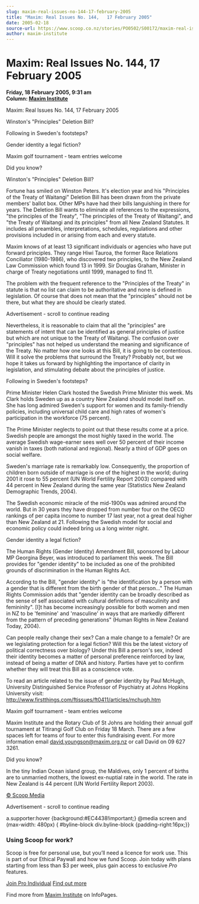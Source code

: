 ```yaml
---
slug: maxim-real-issues-no-144-17-february-2005
title: "Maxim: Real Issues No. 144,   17 February 2005"
date: 2005-02-18
source-url: https://www.scoop.co.nz/stories/PO0502/S00172/maxim-real-issues-no-144-17-february-2005.htm
author: maxim-institute
---
```

Maxim: Real Issues No. 144, 17 February 2005
============================================

**Friday, 18 February 2005, 9:31 am**  
**Column: [Maxim Institute](https://info.scoop.co.nz/Maxim_Institute)**

  
Maxim: Real Issues No. 144, 17 February 2005

Winston's "Principles" Deletion Bill?

Following in Sweden's footsteps?

Gender identity a legal fiction?

Maxim golf tournament - team entries welcome

Did you know?

  

Winston's "Principles" Deletion Bill?

Fortune has smiled on Winston Peters. It's election year and his "Principles of the Treaty of Waitangi" Deletion Bill has been drawn from the private members' ballot box. Other MPs have had their bills languishing in there for years. The Deletion Bill wants to eliminate all references to the expressions, "the principles of the Treaty", "The principles of the Treaty of Waitangi", and "the Treaty of Waitangi and its principles" from all New Zealand Statutes. It includes all preambles, interpretations, schedules, regulations and other provisions included in or arising from each and every statute.

Maxim knows of at least 13 significant individuals or agencies who have put forward principles. They range Hiwi Tauroa, the former Race Relations Conciliator (1980-1986), who discovered two principles, to the New Zealand Law Commission which found 13 in 1999. Sir Douglas Graham, Minister in charge of Treaty negotiations until 1999, managed to find 11.

The problem with the frequent reference to the "Principles of the Treaty" in statute is that no list can claim to be authoritative and none is defined in legislation. Of course that does not mean that the "principles" should not be there, but what they are should be clearly stated.

Advertisement - scroll to continue reading





Nevertheless, it is reasonable to claim that all the "principles" are statements of intent that can be identified as general principles of justice but which are not unique to the Treaty of Waitangi. The confusion over "principles" has not helped us understand the meaning and significance of the Treaty. No matter how one looks at this Bill, it is going to be contentious. Will it solve the problems that surround the Treaty? Probably not, but we hope it takes us forward by highlighting the importance of clarity in legislation, and stimulating debate about the principles of justice.

  
Following in Sweden's footsteps?

Prime Minister Helen Clark hosted the Swedish Prime Minister this week. Ms Clark holds Sweden up as a country New Zealand should model itself on. She has long admired Sweden's support for women and its family-friendly policies, including universal child care and high rates of women's participation in the workforce (75 percent).

The Prime Minister neglects to point out that these results come at a price. Swedish people are amongst the most highly taxed in the world. The average Swedish wage-earner sees well over 50 percent of their income vanish in taxes (both national and regional). Nearly a third of GDP goes on social welfare.

Sweden's marriage rate is remarkably low. Consequently, the proportion of children born outside of marriage is one of the highest in the world; during 2001 it rose to 55 percent (UN World Fertility Report 2003) compared with 44 percent in New Zealand during the same year (Statistics New Zealand Demographic Trends, 2004).

The Swedish economic miracle of the mid-1900s was admired around the world. But in 30 years they have dropped from number four on the OECD rankings of per capita income to number 17 last year, not a great deal higher than New Zealand at 21. Following the Swedish model for social and economic policy could indeed bring us a long winter night.

  
Gender identity a legal fiction?

The Human Rights (Gender Identity) Amendment Bill, sponsored by Labour MP Georgina Beyer, was introduced to parliament this week. The Bill provides for "gender identity" to be included as one of the prohibited grounds of discrimination in the Human Rights Act.

According to the Bill, "gender identity" is "the identification by a person with a gender that is different from the birth gender of that person..." The Human Rights Commission adds that "gender identity can be broadly described as the sense of self associated with cultural definitions of masculinity and femininity". \[I\]t has become increasingly possible for both women and men in NZ to be 'feminine' and 'masculine' in ways that are markedly different from the pattern of preceding generations" (Human Rights in New Zealand Today, 2004).

Can people really change their sex? Can a male change to a female? Or are we legislating protection for a legal fiction? Will this be the latest victory of political correctness over biology? Under this Bill a person's sex, indeed their identity becomes a matter of personal preference reinforced by law, instead of being a matter of DNA and history. Parties have yet to confirm whether they will treat this Bill as a conscience vote.

To read an article related to the issue of gender identity by Paul McHugh, University Distinguished Service Professor of Psychiatry at Johns Hopkins University visit: http://www.firstthings.com/ftissues/ft0411/articles/mchugh.htm

  
Maxim golf tournament - team entries welcome

Maxim Institute and the Rotary Club of St Johns are holding their annual golf tournament at Titirangi Golf Club on Friday 18 March. There are a few spaces left for teams of four to enter this fundraising event. For more information email david.youngson@maxim.org.nz or call David on 09 627 3261.

  
Did you know?

In the tiny Indian Ocean island group, the Maldives, only 1 percent of births are to unmarried mothers, the lowest ex-nuptial rate in the world. The rate in New Zealand is 44 percent (UN World Fertility Report 2003).

  

[© Scoop Media](http://www.scoop.co.nz/about/terms.html)  

Advertisement - scroll to continue reading



a.supporter:hover {background:#EC4438!important;} @media screen and (max-width: 480px) { #byline-block div.byline-block {padding-right:16px;}}

### Using Scoop for work?

Scoop is free for personal use, but you’ll need a licence for work use. This is part of our Ethical Paywall and how we fund Scoop. Join today with plans starting from less than $3 per week, plus gain access to exclusive _Pro_ features.  
  
[Join Pro Individual](https://pro.scoop.co.nz/Individual/?from=ProIn24) [Find out more](https://pro.scoop.co.nz/using-scoop-for-work/?from=ProIn24)

Find more from [Maxim Institute](https://info.scoop.co.nz/Maxim_Institute) on InfoPages.